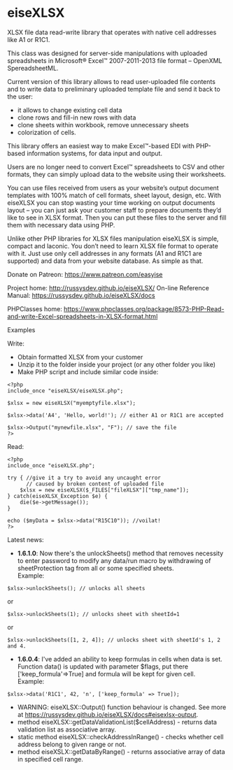 eiseXLSX
========

XLSX file data read-write library that operates with native cell addresses like A1 or R1C1.

This class was designed for server-side manipulations with uploaded spreadsheets in Microsoft® Excel™ 2007-2011-2013 file format – OpenXML SpereadsheetML.

Current version of this library allows to read user-uploaded file contents and to write data to preliminary uploaded template file and send it back to the user:
- it allows to change existing cell data
- clone rows and fill-in new rows with data
- clone sheets within workbook, remove unnecessary sheets
- colorization of cells.

This library offers an easiest way to make Excel™-based EDI with PHP-based information systems, for data input and output.

Users are no longer need to convert Excel™ spreadsheets to CSV and other formats, they can simply upload data to the website using their worksheets.

You can use files received from users as your website’s output document templates with 100% match of cell formats, sheet layout, design, etc. With eiseXLSX you can stop wasting your time working on output documents layout – you can just ask your customer staff to prepare documents they’d like to see in XLSX format. Then you can put these files to the server and fill them with necessary data using PHP.

Unlike other PHP libraries for XLSX files manipulation eiseXLSX is simple, compact and laconic. You don’t need to learn XLSX file format to operate with it. Just use only cell addresses in any formats (A1 and R1C1 are supported) and data from your website database. As simple as that.

Donate on Patreon: https://www.patreon.com/easyise

Project home: <http://russysdev.github.io/eiseXLSX/>
On-line Reference Manual: <https://russysdev.github.io/eiseXLSX/docs>

PHPClasses home: <https://www.phpclasses.org/package/8573-PHP-Read-and-write-Excel-spreadsheets-in-XLSX-format.html>

Examples

Write:

- Obtain formatted XLSX from your customer
- Unzip it to the folder inside your project (or any other folder you like)
- Make PHP script and include similar code inside:

```
<?php
include_once "eiseXLSX/eiseXLSX.php";

$xlsx = new eiseXLSX("myemptyfile.xlsx");

$xlsx->data('A4', 'Hello, world!'); // either A1 or R1C1 are accepted

$xlsx->Output("mynewfile.xlsx", "F"); // save the file
?>
```

Read:

```
<?php
include_once "eiseXLSX.php";
        
try { //give it a try to avoid any uncaught error 
      // caused by broken content of uploaded file
    $xlsx = new eiseXLSX($_FILES["fileXLSX"]["tmp_name"]);
} catch(eiseXLSX_Exception $e) {
    die($e->getMessage());
}

echo ($myData = $xlsx->data("R15C10")); //voilat!
?>
```

Latest news: 

- __1.6.1.0__: Now there's the unlockSheets() method that removes necessity to enter password to modify any data/run macro by withdrawing of sheetProtection tag from all or some specified sheets. \
Example:
```
$xlsx->unlockSheets(); // unlocks all sheets
```
or
```
$xlsx->unlockSheets(1); // unlocks sheet with sheetId=1
```
or
```
$xlsx->unlockSheets([1, 2, 4]); // unlocks sheet with sheetId's 1, 2 and 4.
```


- __1.6.0.4__: I've added an ability to keep formulas in cells when data is set. Function data() is updated with parameter $flags, put there ['keep_formula'=>True] and formula will be kept for given cell. \
Example:
```
$xlsx->data('R1C1', 42, 'n', ['keep_formula' => True]);
```

- WARNING: eiseXLSX::Output() function behaviour is changed. See more at <https://russysdev.github.io/eiseXLSX/docs#eisexlsx-output>.
- method eiseXLSX::getDataValidationList($cellAddress) - returns data validation list as associative array.
- static method eiseXLSX::checkAddressInRange() - checks whether cell address belong to given range or not.
- method eiseXSLX::getDataByRange() - returns associative array of data in specified cell range.
